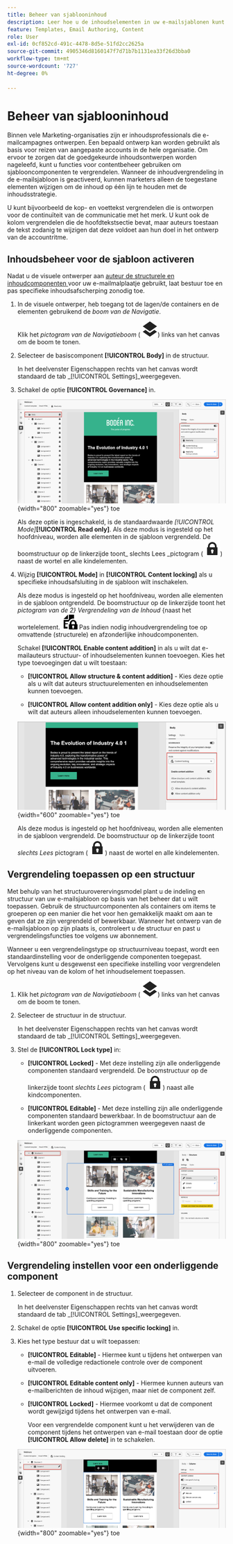 ```yaml
---
title: Beheer van sjablooninhoud
description: Leer hoe u de inhoudselementen in uw e-mailsjablonen kunt vergrendelen, zodat u kunt bepalen hoe deze kunnen worden gewijzigd voor gebruik tijdens reizen van accounts.
feature: Templates, Email Authoring, Content
role: User
exl-id: 0cf852cd-491c-4478-8d5e-51fd2cc2625a
source-git-commit: 4905346d8160147f7d71b7b1131ea33f26d3bba0
workflow-type: tm+mt
source-wordcount: '727'
ht-degree: 0%

---
```


# Beheer van sjablooninhoud

Binnen vele Marketing-organisaties zijn er inhoudsprofessionals die e-mailcampagnes ontwerpen. Een bepaald ontwerp kan worden gebruikt als basis voor reizen van aangepaste accounts in de hele organisatie. Om ervoor te zorgen dat de goedgekeurde inhoudsontwerpen worden nageleefd, kunt u functies voor contentbeheer gebruiken om sjablooncomponenten te vergrendelen. Wanneer de inhoudvergrendeling in de e-mailsjabloon is geactiveerd, kunnen marketers alleen de toegestane elementen wijzigen om de inhoud op één lijn te houden met de inhoudsstrategie.

U kunt bijvoorbeeld de kop- en voettekst vergrendelen die is ontworpen voor de continuïteit van de communicatie met het merk. U kunt ook de kolom vergrendelen die de hoofdtekstsectie bevat, maar auteurs toestaan de tekst zodanig te wijzigen dat deze voldoet aan hun doel in het ontwerp van de accountritme.

## Inhoudsbeheer voor de sjabloon activeren

Nadat u de visuele ontwerper aan [ auteur de structurele en inhoudcomponenten ](./email-template-authoring.md) voor uw e-mailmalplaatje gebruikt, laat bestuur toe en pas specifieke inhoudsafscherping zonodig toe.

1. In de visuele ontwerper, heb toegang tot de lagen/de containers en de elementen gebruikend de _boom van de Navigatie_.

   Klik het _pictogram van de Navigatieboom_ ( ![ pictogram van de Verbinding ](../assets/do-not-localize/icon-navigation-tree.svg)) links van het canvas om de boom te tonen.

1. Selecteer de basiscomponent **[!UICONTROL Body]** in de structuur.

   In het deelvenster Eigenschappen rechts van het canvas wordt standaard de tab _[!UICONTROL Settings]_weergegeven.

1. Schakel de optie **[!UICONTROL Governance]** in.

   ![ laat bestuur voor een e-mailmalplaatje ](./assets/governance-template-enable.png){width="800" zoomable="yes"} toe

   Als deze optie is ingeschakeld, is de standaardwaarde _[!UICONTROL Mode]_**[!UICONTROL Read only]**. Als deze modus is ingesteld op het hoofdniveau, worden alle elementen in de sjabloon vergrendeld. De boomstructuur op de linkerzijde toont_ slechts Lees _pictogram ( ![ leest slechts pictogram ](../assets/do-not-localize/icon-tree-lock.svg)) naast de wortel en alle kindelementen.

1. Wijzig **[!UICONTROL Mode]** in **[!UICONTROL Content locking]** als u specifieke inhoudsafsluiting in de sjabloon wilt inschakelen.

   Als deze modus is ingesteld op het hoofdniveau, worden alle elementen in de sjabloon ontgrendeld. De boomstructuur op de linkerzijde toont het _pictogram van de 2} Vergrendeling van de Inhoud_ {naast het wortelelement. ![](../assets/do-not-localize/icon-tree-content-lock.svg) Pas indien nodig inhoudvergrendeling toe op omvattende (structurele) en afzonderlijke inhoudcomponenten.

   Schakel **[!UICONTROL Enable content addition]** in als u wilt dat e-mailauteurs structuur- of inhoudselementen kunnen toevoegen. Kies het type toevoegingen dat u wilt toestaan:

   * **[!UICONTROL Allow structure & content addition]** - Kies deze optie als u wilt dat auteurs structuurelementen en inhoudselementen kunnen toevoegen.

   * **[!UICONTROL Allow content addition only]** - Kies deze optie als u wilt dat auteurs alleen inhoudselementen kunnen toevoegen.

   ![ laat inhoudstoevoegingen ](./assets/governance-template-content-additions.png){width="600" zoomable="yes"} toe

   Als deze modus is ingesteld op het hoofdniveau, worden alle elementen in de sjabloon vergrendeld. De boomstructuur op de linkerzijde toont _slechts Lees_ pictogram ( ![ leest slechts pictogram ](../assets/do-not-localize/icon-tree-lock.svg)) naast de wortel en alle kindelementen.
<!-- 

   
- ![Link icon](../assets/do-not-localize/icon-navigation-tree.svg)
- ![Read only icon](../assets/do-not-localize/icon-tree-lock.svg)
- ![Content edit icon](../assets/do-not-localize/icon-tree-content-lock.svg)
- ![Content edit icon](../assets/do-not-localize/icon-tree-edit-text.svg)
- ![Edit element](../assets/do-not-localize/icon-edit.svg) -->

## Vergrendeling toepassen op een structuur

Met behulp van het structuuroverervingsmodel plant u de indeling en structuur van uw e-mailsjabloon op basis van het beheer dat u wilt toepassen. Gebruik de structuurcomponenten als containers om items te groeperen op een manier die het voor hen gemakkelijk maakt om aan te geven dat ze zijn vergrendeld of bewerkbaar. Wanneer het ontwerp van de e-mailsjabloon op zijn plaats is, controleert u de structuur en past u vergrendelingsfuncties toe volgens uw abonnement.

Wanneer u een vergrendelingstype op structuurniveau toepast, wordt een standaardinstelling voor de onderliggende componenten toegepast. Vervolgens kunt u desgewenst een specifieke instelling voor vergrendelen op het niveau van de kolom of het inhoudselement toepassen.

1. Klik het _pictogram van de Navigatieboom_ ( ![ pictogram van de Verbinding ](../assets/do-not-localize/icon-navigation-tree.svg)) links van het canvas om de boom te tonen.

1. Selecteer de structuur in de structuur.

   In het deelvenster Eigenschappen rechts van het canvas wordt standaard de tab _[!UICONTROL Settings]_weergegeven.

1. Stel de **[!UICONTROL Lock type]** in:

   * **[!UICONTROL Locked]** - Met deze instelling zijn alle onderliggende componenten standaard vergrendeld. De boomstructuur op de linkerzijde toont _slechts Lees_ pictogram ( ![ leest slechts pictogram ](../assets/do-not-localize/icon-tree-lock.svg)) naast alle kindcomponenten.

   * **[!UICONTROL Editable]** - Met deze instelling zijn alle onderliggende componenten standaard bewerkbaar. In de boomstructuur aan de linkerkant worden geen pictogrammen weergegeven naast de onderliggende componenten.

   ![ pas inhoud het sluiten op een structurele component ](./assets/governance-template-structure-locking.png){width="800" zoomable="yes"} toe

## Vergrendeling instellen voor een onderliggende component

1. Selecteer de component in de structuur.

   In het deelvenster Eigenschappen rechts van het canvas wordt standaard de tab _[!UICONTROL Settings]_weergegeven.

1. Schakel de optie **[!UICONTROL Use specific locking]** in.

1. Kies het type bestuur dat u wilt toepassen:

   * **[!UICONTROL Editable]** - Hiermee kunt u tijdens het ontwerpen van e-mail de volledige redactionele controle over de component uitvoeren.
   * **[!UICONTROL Editable content only]** - Hiermee kunnen auteurs van e-mailberichten de inhoud wijzigen, maar niet de component zelf.
   * **[!UICONTROL Locked]** - Hiermee voorkomt u dat de component wordt gewijzigd tijdens het ontwerpen van e-mail.

     Voor een vergrendelde component kunt u het verwijderen van de component tijdens het ontwerpen van e-mail toestaan door de optie **[!UICONTROL Allow delete]** in te schakelen.

   ![ pas inhoud het sluiten op een kindcomponent ](./assets/governance-template-component-locking.png){width="800" zoomable="yes"} toe
